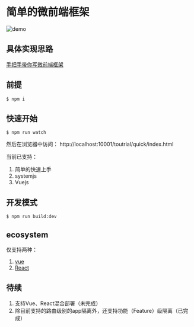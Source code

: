# 简单的微前端框架

![demo](https://github.com/gaidyLin/single-spa/raw/master/demo.gif)

## 具体实现思路
[手把手带你写微前端框架](https://github.com/gaidyLin/single-spa/issues/4)

## 前提
```shell
$ npm i
```

## 快速开始
```shell
$ npm run watch
```
然后在浏览器中访问： http://localhost:10001/toutrial/quick/index.html

当前已支持：
1. 简单的快速上手
2. systemjs
3. Vuejs

## 开发模式
```shell
$ npm run build:dev
```

## ecosystem

仅支持两种：

1. [vue](https://github.com/gaidyLin/single-spa/blob/master/ecosystem/single-spa-vue.js)
2. [React](https://github.com/gaidyLin/single-spa/blob/master/ecosystem/single-spa-react.js)


## 待续
1. 支持Vue、React混合部署（未完成）
2. 除目前支持的路由级别的app隔离外，还支持功能（Feature）级隔离（已完成）
